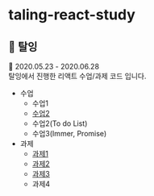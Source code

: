 # taling-react-study

## 📌  탈잉
📅 2020.05.23 - 2020.06.28  
탈잉에서 진행한 리액트 수업/과제 코드 입니다.

- 수업
  - 수업1
  - [수업2](./taling/20200530react/README.md)
  - 수업2(To do List)
  - 수업3(Immer, Promise)
- 과제
  - [과제1](./taling/hw01/README.md)
  - [과제2](./taling/hw02/README.md)
  - [과제3](./taling/hw03/README.md)
  - 과제4
